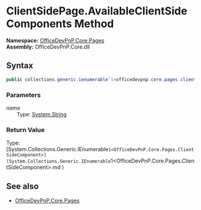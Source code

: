 # ClientSidePage.AvailableClientSideComponents Method  
**Namespace:** [OfficeDevPnP.Core.Pages](OfficeDevPnP.Core.Pages.md)  
**Assembly:** OfficeDevPnP.Core.dll  
## Syntax
```C#
public collections.generic.ienumerable`1<officedevpnp.core.pages.clientsidecomponent> AvailableClientSideComponents(String name)
```
### Parameters
*name*  
&emsp;&emsp;Type: [System.String](System.String.md) 
&emsp;&emsp;  
  
### Return Value
Type: [System.Collections.Generic.IEnumerable`1<OfficeDevPnP.Core.Pages.ClientSideComponent>](System.Collections.Generic.IEnumerable`1<OfficeDevPnP.Core.Pages.ClientSideComponent>.md 
)
## See also
- [OfficeDevPnP.Core.Pages](OfficeDevPnP.Core.Pages.md)

